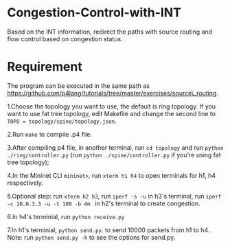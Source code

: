 # Congestion-Control-with-INT
Based on the INT information, redirect the paths with source routing and flow control based on congestion status.

# Requirement
The program can be executed in the same path as https://github.com/p4lang/tutorials/tree/master/exercises/source\_routing. 

1.Choose the topology you want to use, the default is ring topology. If you want to use fat tree topology, edit Makefile and change the second line to ```TOPO = topology/spine/topology.json```.

2.Run ```make``` to compile .p4 file.

3.After compiling p4 file, in another terminal, run ```cd topology``` and run ```python ./ring/controller.py``` (run ```python ./spine/controller.py``` if you're using fat tree topology);

4.In the Mininet CLI ```mininet>```, run ```xterm h1 h4``` to open terminals for h1, h4 respectively. 

5.Optional step: run ```xterm h2 h3```, run ```iperf -s -u``` in h3's terminal, run ```iperf -c 10.0.3.3 -u -t 100 -b 4m ``` in h2's terminal to create congestion. 

6.In h4's terminial, run ```python receive.py``` 

7.In h1's terminial, ```python send.py```. to send 10000 packets from h1 to h4. Note: run ```python send.py -h``` to see the options for send.py.




